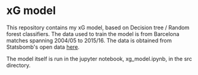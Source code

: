 # xG model

This repository contains my xG model, based on Decision tree / Random forest classifiers. 
The data used to train the model is from Barcelona matches spanning 2004/05 to 2015/16. The data is obtained from Statsbomb's open data [here](https://github.com/statsbomb/open-data). 

The model itself is run in the jupyter notebook, xg_model.ipynb, in the src directory.
